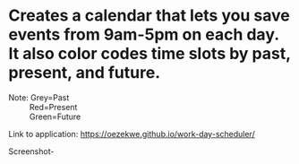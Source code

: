 # Creates a calendar that lets you save events from 9am-5pm on each day. It also color codes time slots by past, present, and future.

Note: Grey=Past<br>&ensp;&ensp;&ensp;&emsp;&thinsp;Red=Present<br>&ensp;&ensp;&ensp;&emsp;&thinsp;Green=Future


Link to application: https://oezekwe.github.io/work-day-scheduler/

Screenshot-
